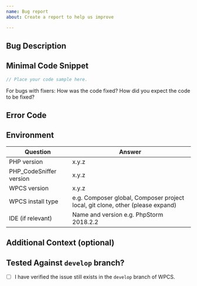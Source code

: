 ```yaml
---
name: Bug report
about: Create a report to help us improve

---
```


## Bug Description
<!--
Please provide a clear and concise description of what the bug is.

What did you expect to happen? What actually happened?
-->

## Minimal Code Snippet
<!-- Please provide example code that demonstrates the issue. Do NOT paste screenshots of code! -->

```php
// Place your code sample here.
```

For bugs with fixers: How was the code fixed? How did you expect the code to be fixed?

## Error Code
<!--
The error code for the sniff that is (or should be) being triggered (you
can see the sniff error codes by running `phpcs` with the `-s` flag).
e.g. `WordPress.PHP.NoSilencedErrors.Discouraged`

You can leave this section empty if you are reporting a false negative.
-->

## Environment

| Question               | Answer
| ------------------------| -------
| PHP version             | x.y.z 
| PHP_CodeSniffer version | x.y.z
| WPCS version            | x.y.z
| WPCS install type       | e.g. Composer global, Composer project local, git clone, other (please expand)
| IDE (if relevant)       | Name and version e.g. PhpStorm 2018.2.2


## Additional Context (optional)
<!-- Add any other context about the problem here. -->

## Tested Against `develop` branch?
- [ ] I have verified the issue still exists in the `develop` branch of WPCS.
